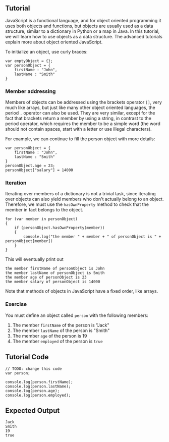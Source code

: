 Tutorial
--------

JavaScript is a functional language, and for object oriented programming it uses both objects and functions, but objects are usually used as a data structure, similar to a dictionary in Python or a map in Java. In this tutorial, we will learn how to use objects as a data structure. The advanced tutorials explain more about object oriented JavaScript.

To initialize an object, use curly braces:

	var emptyObject = {};
	var personObject = {
	    firstName : "John",
	    lastName : "Smith"
	}

### Member addressing

Members of objects can be addressed using the brackets operator `[]`, very much like arrays, but just like many other object oriented languages, the period `.` operator can also be used. They are very similar, except for the fact that brackets return a member by using a string, in contrast to the period operator, which requires the member to be a simple word (the word should not contain spaces, start with a letter or use illegal characters).

For example, we can continue to fill the person object with more details:

	var personObject = {
	    firstName : "John",
	    lastName : "Smith"
	}
	personObject.age = 23;
	personObject["salary"] = 14000

### Iteration

Iterating over members of a dictionary is not a trivial task, since iterating over objects can also yield members who don't actually belong to an object. Therefore, we must use the `hasOwnProperty` method to check that the member in fact belongs to the object.

	for (var member in personObject)
	{
	    if (personObject.hasOwnProperty(member))
	    {
	        console.log("the member " + member + " of personObject is " + personObject[member])
	    }
	}

This will eventually print out

	the member firstName of personObject is John
	the member lastName of personObject is Smith
	the member age of personObject is 23
	the member salary of personObject is 14000

Note that methods of objects in JavaScript have a fixed order, like arrays.

### Exercise

You must define an object called `person` with the following members:

1. The member `firstName` of the person is "Jack"
2. The member `lastName` of the person is "Smith"
3. The member `age` of the person is 19
4. The member `employed` of the person is `true`

Tutorial Code
-------------

	// TODO: change this code
	var person;

	console.log(person.firstName);
	console.log(person.lastName);
	console.log(person.age);
	console.log(person.employed);

Expected Output
---------------

	Jack
	Smith
	19
	true
